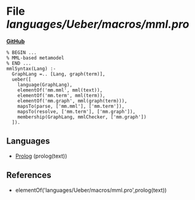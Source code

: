 # File _languages/Ueber/macros/mml.pro_
**[GitHub](https://github.com/softlang/yas/blob/master/languages/Ueber/macros/mml.pro)**
```
% BEGIN ...
% MML-based metamodel
% END ...
mmlSyntax(Lang) :-
  GraphLang =.. [Lang, graph(term)],
  ueber([
    language(GraphLang),
    elementOf('mm.mml', mml(text)),
    elementOf('mm.term', mml(term)),
    elementOf('mm.graph', mml(graph(term))),
    mapsTo(parse, ['mm.mml'], ['mm.term']),
    mapsTo(resolve, ['mm.term'], ['mm.graph']),
    membership(GraphLang, mmlChecker, ['mm.graph'])
  ]).
```

## Languages
* [Prolog](../languages/Prolog.md) (prolog(text))

## References
* elementOf('languages/Ueber/macros/mml.pro',prolog(text))
